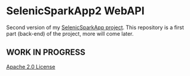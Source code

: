 # SelenicSparkApp2 WebAPI

Second version of my [SelenicSparkApp project](https://github.com/HardcoreMagazine/SelenicSparkApp). 
This repository is a first part (back-end) of the project, more will come later.

## WORK IN PROGRESS

[Apache 2.0 License](LICENSE.txt)
